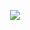 <p align="center">
  <img src="https://github-readme-stats.vercel.app/api/top-langs/?username=ziloet&layout=compact&theme=dark"/>
</p>
